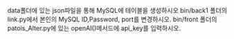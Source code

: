 data폴더에 있는 json파일을 통해 MySQL에 테이블을 생성하시오
bin/back1 폴더의 link.py에서 본인의 MySQL ID,Password, port를 변경하시오.
bin/front 폴더의 patois_Alter.py에 있는 openAI()메서드에 api_key를 입력하시오.
